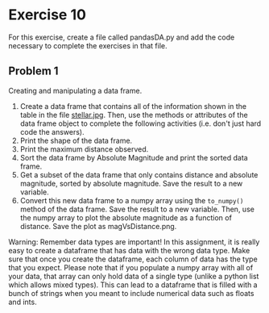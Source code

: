 # Exercise 10 

For this exercise, create a file called pandasDA.py and add the code
necessary to complete the exercises in that file.

Problem 1
---------
Creating and manipulating a data frame.

1. Create a data frame that contains all of the information shown in the table in the file [stellar.jpg](stellar.jpg). Then, use the methods or
attributes of the data frame object to complete the following activities (i.e. don't just hard code the answers).
2. Print the shape of the data frame.
3. Print the maximum distance observed.
4. Sort the data frame by Absolute Magnitude and print the sorted data frame.
5. Get a subset of the data frame that only contains distance and absolute magnitude, sorted by absolute magnitude. Save the result to a new variable.
6. Convert this new data frame to a numpy array using the `to_numpy()`
  method of the data frame. Save the result to a new variable. Then,
  use the numpy array to plot the absolute magnitude as a function of distance. Save the plot as magVsDistance.png.
  
 Warning: Remember data types are important! In this assignment, it is really easy to create a dataframe that has data with the wrong data type. Make sure that once you create the dataframe, each column of data has the type that you expect. Please note that if you populate a numpy array with all of your data, that array can only hold data of a single type (unlike a python list which allows mixed types). This can lead to a dataframe that is filled with a bunch of strings when you meant to include numerical data such as floats and ints.
 
